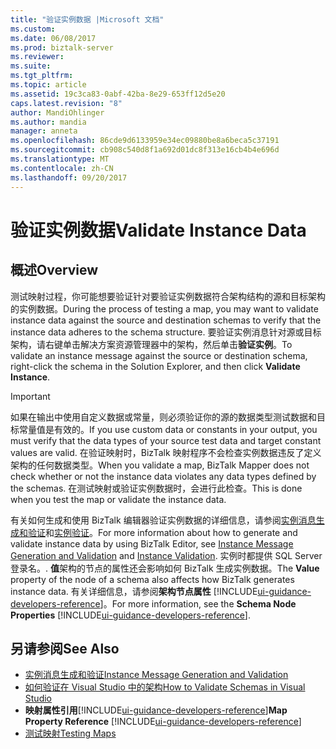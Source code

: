 ```yaml
---
title: "验证实例数据 |Microsoft 文档"
ms.custom: 
ms.date: 06/08/2017
ms.prod: biztalk-server
ms.reviewer: 
ms.suite: 
ms.tgt_pltfrm: 
ms.topic: article
ms.assetid: 19c3ca83-0abf-42ba-8e29-653ff12d5e20
caps.latest.revision: "8"
author: MandiOhlinger
ms.author: mandia
manager: anneta
ms.openlocfilehash: 86cde9d6133959e34ec09880be8a6beca5c37191
ms.sourcegitcommit: cb908c540d8f1a692d01dc8f313e16cb4b4e696d
ms.translationtype: MT
ms.contentlocale: zh-CN
ms.lasthandoff: 09/20/2017
---
```

# <a name="validate-instance-data"></a><span data-ttu-id="74ba2-102">验证实例数据</span><span class="sxs-lookup"><span data-stu-id="74ba2-102">Validate Instance Data</span></span>

## <a name="overview"></a><span data-ttu-id="74ba2-103">概述</span><span class="sxs-lookup"><span data-stu-id="74ba2-103">Overview</span></span>
<span data-ttu-id="74ba2-104">测试映射过程，你可能想要验证针对要验证实例数据符合架构结构的源和目标架构的实例数据。</span><span class="sxs-lookup"><span data-stu-id="74ba2-104">During the process of testing a map, you may want to validate instance data against the source and destination schemas to verify that the instance data adheres to the schema structure.</span></span> <span data-ttu-id="74ba2-105">要验证实例消息针对源或目标架构，请右键单击解决方案资源管理器中的架构，然后单击**验证实例**。</span><span class="sxs-lookup"><span data-stu-id="74ba2-105">To validate an instance message against the source or destination schema, right-click the schema in the Solution Explorer, and then click **Validate Instance**.</span></span>  
  
> [!IMPORTANT]
>  <span data-ttu-id="74ba2-106">如果在输出中使用自定义数据或常量，则必须验证你的源的数据类型测试数据和目标常量值是有效的。</span><span class="sxs-lookup"><span data-stu-id="74ba2-106">If you use custom data or constants in your output, you must verify that the data types of your source test data and target constant values are valid.</span></span> <span data-ttu-id="74ba2-107">在验证映射时，BizTalk 映射程序不会检查实例数据违反了定义架构的任何数据类型。</span><span class="sxs-lookup"><span data-stu-id="74ba2-107">When you validate a map, BizTalk Mapper does not check whether or not the instance data violates any data types defined by the schemas.</span></span> <span data-ttu-id="74ba2-108">在测试映射或验证实例数据时，会进行此检查。</span><span class="sxs-lookup"><span data-stu-id="74ba2-108">This is done when you test the map or validate the instance data.</span></span>  
  
 <span data-ttu-id="74ba2-109">有关如何生成和使用 BizTalk 编辑器验证实例数据的详细信息，请参阅[实例消息生成和验证](../core/instance-message-generation-and-validation.md)和[实例验证](../core/instance-validation.md)。</span><span class="sxs-lookup"><span data-stu-id="74ba2-109">For more information about how to generate and validate instance data by using BizTalk Editor, see [Instance Message Generation and Validation](../core/instance-message-generation-and-validation.md) and [Instance Validation](../core/instance-validation.md).</span></span> <span data-ttu-id="74ba2-110">实例时都提供 SQL Server 登录名。</span><span class="sxs-lookup"><span data-stu-id="74ba2-110">.</span></span> <span data-ttu-id="74ba2-111">**值**架构的节点的属性还会影响如何 BizTalk 生成实例数据。</span><span class="sxs-lookup"><span data-stu-id="74ba2-111">The **Value** property of the node of a schema also affects how BizTalk generates instance data.</span></span> <span data-ttu-id="74ba2-112">有关详细信息，请参阅**架构节点属性** [!INCLUDE[ui-guidance-developers-reference](../includes/ui-guidance-developers-reference.md)]。</span><span class="sxs-lookup"><span data-stu-id="74ba2-112">For more information, see the **Schema Node Properties** [!INCLUDE[ui-guidance-developers-reference](../includes/ui-guidance-developers-reference.md)].</span></span>
  
## <a name="see-also"></a><span data-ttu-id="74ba2-113">另请参阅</span><span class="sxs-lookup"><span data-stu-id="74ba2-113">See Also</span></span>  
-  [<span data-ttu-id="74ba2-114">实例消息生成和验证</span><span class="sxs-lookup"><span data-stu-id="74ba2-114">Instance Message Generation and Validation</span></span>](../core/instance-message-generation-and-validation.md)   
-  [<span data-ttu-id="74ba2-115">如何验证在 Visual Studio 中的架构</span><span class="sxs-lookup"><span data-stu-id="74ba2-115">How to Validate Schemas in Visual Studio</span></span>](../core/how-to-validate-schemas-in-visual-studio.md)   
-  <span data-ttu-id="74ba2-116">**映射属性引用**[!INCLUDE[ui-guidance-developers-reference](../includes/ui-guidance-developers-reference.md)]</span><span class="sxs-lookup"><span data-stu-id="74ba2-116">**Map Property Reference** [!INCLUDE[ui-guidance-developers-reference](../includes/ui-guidance-developers-reference.md)]</span></span>  
-  [<span data-ttu-id="74ba2-117">测试映射</span><span class="sxs-lookup"><span data-stu-id="74ba2-117">Testing Maps</span></span>](../core/testing-maps.md)